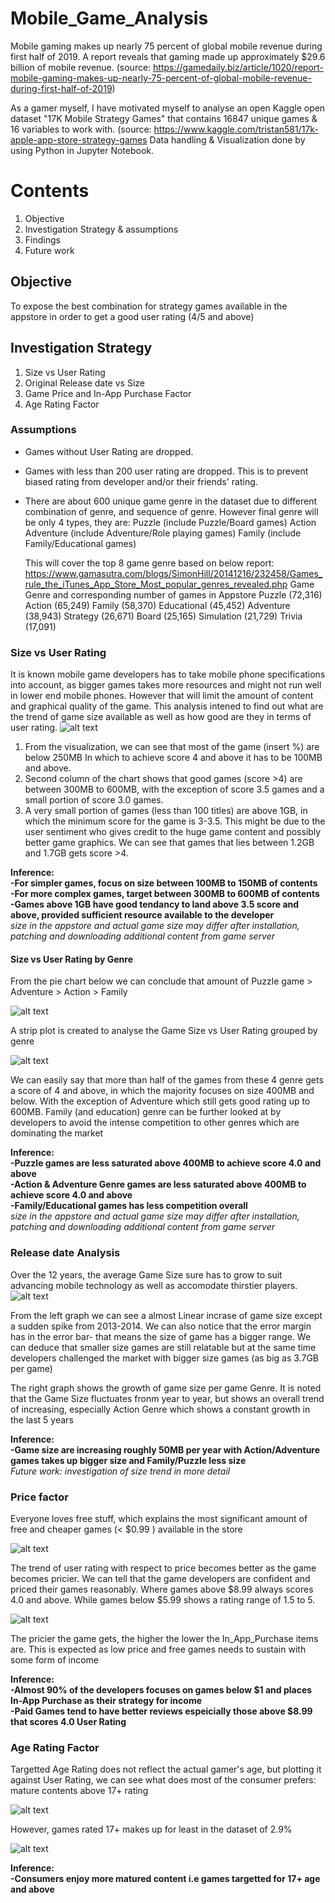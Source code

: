 # Mobile_Game_Analysis
Mobile gaming makes up nearly 75 percent of global mobile revenue during first half of 2019. A report reveals that gaming made up approximately $29.6 billion of mobile revenue. (source: https://gamedaily.biz/article/1020/report-mobile-gaming-makes-up-nearly-75-percent-of-global-mobile-revenue-during-first-half-of-2019)

As a gamer myself, I have motivated myself to analyse an open Kaggle open dataset "17K Mobile Strategy Games" that contains 16847 unique games & 16 variables to work with. (source: https://www.kaggle.com/tristan581/17k-apple-app-store-strategy-games
Data handling & Visualization done by using Python in Jupyter Notebook.

# Contents
1. Objective
2. Investigation Strategy & assumptions
3. Findings
4. Future work


## Objective
To expose the best combination for strategy games available in the appstore in order to get a good user rating (4/5 and above)

## Investigation Strategy
1. Size vs User Rating
2. Original Release date vs Size
3. Game Price and In-App Purchase Factor
4. Age Rating Factor


### Assumptions
- Games without User Rating are dropped.
- Games with less than 200 user rating are dropped. This is to prevent biased rating from developer and/or their friends' rating.
- There are about 600 unique game genre in the dataset due to different combination of genre, and sequence of genre. 
  However final genre will be only 4 types, they are:
  Puzzle (include Puzzle/Board games)
  Action 
  Adventure (include Adventure/Role playing games)
  Family (include Family/Educational games)
  
  This will cover the top 8 game genre based on below report:
  https://www.gamasutra.com/blogs/SimonHill/20141216/232458/Games_rule_the_iTunes_App_Store_Most_popular_genres_revealed.php
Game Genre and corresponding number of games in Appstore 
Puzzle (72,316)
Action (65,249)
Family (58,370)
Educational (45,452)
Adventure (38,943)
Strategy (26,671)
Board (25,165)
Simulation (21,729)
Trivia (17,091)



### Size vs User Rating
It is known mobile game developers has to take mobile phone specifications into account, as bigger games takes more resources and might not run well in lower end mobile phones. However that will limit the amount of content and graphical quality of the game.
This analysis intened to find out what are the trend of game size available as well as how good are they in terms of user rating.
![alt text](https://github.com/hkhoi/Mobile_Game_Analysis/blob/master/Image/01%20Size%20vs%20UR.PNG)

1. From the visualization, we can see that most of the game (insert %) are below 250MB
In which to achieve score 4 and above it has to be 100MB and above. 
2. Second column of the chart shows that good games (score >4) are between 300MB to 600MB, with the exception of score 3.5 games and a small portion of score 3.0 games.
3. A very small portion of games (less than 100 titles) are above 1GB, in which the minimum score for the game is 3-3.5. This might be due to the user sentiment who gives credit to the huge game content and possibly better game graphics.
We can see that games that lies between 1.2GB and 1.7GB gets score >4.


 **Inference:<br/>
 -For simpler games, focus on size between 100MB to 150MB of contents<br/>
 -For more complex games, target between 300MB to 600MB of contents<br/>
 -Games above 1GB have good tendancy to land above 3.5 score and above, provided sufficient resource available to the developer<br/>**
  *size in the appstore and actual game size may differ after installation, patching and downloading additional content from game server*



#### Size vs User Rating by Genre
From the pie chart below we can conclude that amount of Puzzle game > Adventure > Action > Family

![alt text](https://github.com/hkhoi/Mobile_Game_Analysis/blob/master/Image/04%20Genre%20Pie%20Chart.PNG)

A strip plot is created to analyse the Game Size vs User Rating grouped by genre

![alt text](https://github.com/hkhoi/Mobile_Game_Analysis/blob/master/Image/03%20Game%20Size%20vs%20Genre%20by%20Rating.PNG)

We can easily say that more than half of the games from these 4 genre gets a score of 4 and above, in which the majority focuses on size 400MB and below. With the exception of Adventure which still gets good rating up to 600MB. Family (and education) genre can be further looked at by developers to avoid the intense competition to other genres which are dominating the market

**Inference: <br/>
-Puzzle games are less saturated above 400MB to achieve score 4.0 and above<br/>
-Action & Adventure Genre games are less saturated above 400MB to achieve score 4.0 and above<br/>
-Family/Educational games has less competition overall**<br/>
*size in the appstore and actual game size may differ after installation, patching and downloading additional content from game server*



### Release date Analysis
Over the 12 years, the average Game Size sure has to grow to suit advancing mobile technology as well as accomodate thirstier players.
 ![alt text](https://github.com/hkhoi/Mobile_Game_Analysis/blob/master/Image/05%20Game%20Size%20changes%20over%2012%20years.PNG)

From the left graph we can see a almost Linear incrase of game size except a sudden spike from 2013-2014. We can also notice that the error margin has in the error bar- that means the size of game has a bigger range. We can deduce that smaller size games are still relatable but at the same time developers challenged the market with bigger size games (as big as 3.7GB per game)

The right graph shows the growth of game size per game Genre. It is noted that the Game Size fluctuates fronm year to year, but shows 
an overall trend of increasing, especially Action Genre which shows a constant growth in the last 5 years
 
 **Inference: <br/>
-Game size are increasing roughly 50MB per year with Action/Adventure games takes up bigger size and Family/Puzzle less size<br/>**
*Future work: investigation of size trend in more detail*
 
 
 
 ### Price factor 
Everyone loves free stuff, which explains the most significant amount of free and cheaper games (< $0.99 ) available in the store
 
 ![alt text](https://github.com/hkhoi/Mobile_Game_Analysis/blob/master/Image/06%20Game%20price%20vs%20user%20rating.PNG)
 
The trend of user rating with respect to price becomes better as the game becomes pricier. We can tell that the game developers are confident and priced their games reasonably. Where games above $8.99 always scores 4.0 and above. While games below $5.99 shows a rating range of 1.5 to 5.

 ![alt text](https://github.com/hkhoi/Mobile_Game_Analysis/blob/master/Image/07%20In%20App%20Purchase%20vs%20Game%20Price.PNG)
 
 The pricier the game gets, the higher the lower the In_App_Purchase items are. This is expected as low price and free games needs to sustain with some form of income
 
  **Inference:<br/>
-Almost 90% of the developers focuses on games below $1 and places In-App Purchase as their strategy for income<br/>
-Paid Games tend to have better reviews espeicially those above $8.99 that scores 4.0 User Rating<br/>**
 
 
 ### Age Rating Factor
Targetted Age Rating does not reflect the actual gamer's age, but plotting it against User Rating, we can see what does most of the consumer prefers: mature contents above 17+ rating

 ![alt text](https://github.com/hkhoi/Mobile_Game_Analysis/blob/master/Image/09%20Age%20Rating%20vs%20User%20Rating.PNG)
 
However, games rated 17+ makes up for least in the dataset of 2.9%

 ![alt text](https://github.com/hkhoi/Mobile_Game_Analysis/blob/master/Image/08%20Age%20Rating%20Pie.PNG)
 
  **Inference: <br/>
-Consumers enjoy more matured content i.e games targetted for 17+ age and above**
